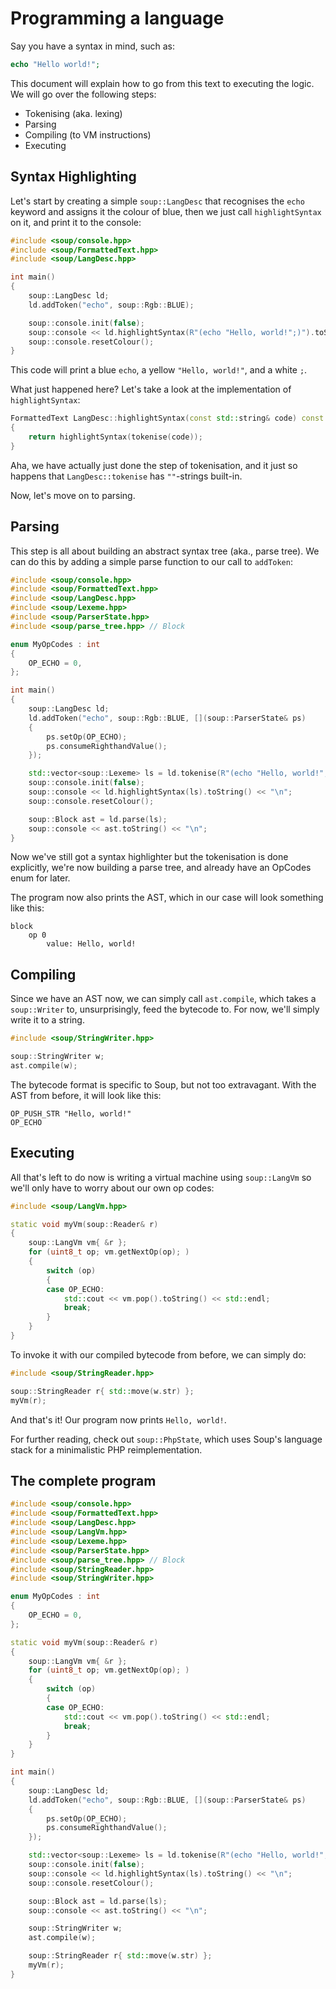# Programming a language

Say you have a syntax in mind, such as:

```PHP
echo "Hello world!";
```

This document will explain how to go from this text to executing the logic. We will go over the following steps:

- Tokenising (aka. lexing)
- Parsing
- Compiling (to VM instructions)
- Executing

## Syntax Highlighting

Let's start by creating a simple `soup::LangDesc` that recognises the `echo` keyword and assigns it the colour of blue, then we just call `highlightSyntax` on it, and print it to the console:

```C++
#include <soup/console.hpp>
#include <soup/FormattedText.hpp>
#include <soup/LangDesc.hpp>

int main()
{
    soup::LangDesc ld;
    ld.addToken("echo", soup::Rgb::BLUE);

    soup::console.init(false);
    soup::console << ld.highlightSyntax(R"(echo "Hello, world!";)").toString() << "\n";
    soup::console.resetColour();
}
```

This code will print a blue `echo`, a yellow `"Hello, world!"`, and a white `;`.

What just happened here? Let's take a look at the implementation of `highlightSyntax`:

```C++
FormattedText LangDesc::highlightSyntax(const std::string& code) const
{
    return highlightSyntax(tokenise(code));
}
```

Aha, we have actually just done the step of tokenisation, and it just so happens that `LangDesc::tokenise` has `""`-strings built-in.

Now, let's move on to parsing.

## Parsing

This step is all about building an abstract syntax tree (aka., parse tree). We can do this by adding a simple parse function to our call to `addToken`:

```C++
#include <soup/console.hpp>
#include <soup/FormattedText.hpp>
#include <soup/LangDesc.hpp>
#include <soup/Lexeme.hpp>
#include <soup/ParserState.hpp>
#include <soup/parse_tree.hpp> // Block

enum MyOpCodes : int
{
    OP_ECHO = 0,
};

int main()
{
    soup::LangDesc ld;
    ld.addToken("echo", soup::Rgb::BLUE, [](soup::ParserState& ps)
    {
        ps.setOp(OP_ECHO);
        ps.consumeRighthandValue();
    });

    std::vector<soup::Lexeme> ls = ld.tokenise(R"(echo "Hello, world!";)");
    soup::console.init(false);
    soup::console << ld.highlightSyntax(ls).toString() << "\n";
    soup::console.resetColour();

    soup::Block ast = ld.parse(ls);
    soup::console << ast.toString() << "\n";
}
```

Now we've still got a syntax highlighter but the tokenisation is done explicitly, we're now building a parse tree, and already have an OpCodes enum for later.

The program now also prints the AST, which in our case will look something like this:

```
block
    op 0
        value: Hello, world!
```

## Compiling

Since we have an AST now, we can simply call `ast.compile`, which takes a `soup::Writer` to, unsurprisingly, feed the bytecode to. For now, we'll simply write it to a string.

```C++
#include <soup/StringWriter.hpp>
```
```C++
soup::StringWriter w;
ast.compile(w);
```

The bytecode format is specific to Soup, but not too extravagant. With the AST from before, it will look like this:

```
OP_PUSH_STR "Hello, world!"
OP_ECHO
```

## Executing

All that's left to do now is writing a virtual machine using `soup::LangVm` so we'll only have to worry about our own op codes:

```C++
#include <soup/LangVm.hpp>
```
```C++
static void myVm(soup::Reader& r)
{
    soup::LangVm vm{ &r };
    for (uint8_t op; vm.getNextOp(op); )
    {
        switch (op)
        {
        case OP_ECHO:
            std::cout << vm.pop().toString() << std::endl;
            break;
        }
    }
}
```

To invoke it with our compiled bytecode from before, we can simply do:

```C++
#include <soup/StringReader.hpp>
```
```C++
soup::StringReader r{ std::move(w.str) };
myVm(r);
```

And that's it! Our program now prints `Hello, world!`.

For further reading, check out `soup::PhpState`, which uses Soup's language stack for a minimalistic PHP reimplementation.

## The complete program

```C++
#include <soup/console.hpp>
#include <soup/FormattedText.hpp>
#include <soup/LangDesc.hpp>
#include <soup/LangVm.hpp>
#include <soup/Lexeme.hpp>
#include <soup/ParserState.hpp>
#include <soup/parse_tree.hpp> // Block
#include <soup/StringReader.hpp>
#include <soup/StringWriter.hpp>

enum MyOpCodes : int
{
    OP_ECHO = 0,
};

static void myVm(soup::Reader& r)
{
    soup::LangVm vm{ &r };
    for (uint8_t op; vm.getNextOp(op); )
    {
        switch (op)
        {
        case OP_ECHO:
            std::cout << vm.pop().toString() << std::endl;
            break;
        }
    }
}

int main()
{
    soup::LangDesc ld;
    ld.addToken("echo", soup::Rgb::BLUE, [](soup::ParserState& ps)
    {
        ps.setOp(OP_ECHO);
        ps.consumeRighthandValue();
    });

    std::vector<soup::Lexeme> ls = ld.tokenise(R"(echo "Hello, world!";)");
    soup::console.init(false);
    soup::console << ld.highlightSyntax(ls).toString() << "\n";
    soup::console.resetColour();

    soup::Block ast = ld.parse(ls);
    soup::console << ast.toString() << "\n";

    soup::StringWriter w;
    ast.compile(w);

    soup::StringReader r{ std::move(w.str) };
    myVm(r);
}
```
